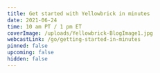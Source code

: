 ```yaml
---
title: Get started with Yellowbrick in minutes
date: 2021-06-24
time: 10 am PT / 1 pm ET
coverImage: /uploads/Yellowbrick-BlogImage1.jpg
webcastLink: /go/getting-started-in-minutes
pinned: false
upcoming: false
hidden: false
---
```

